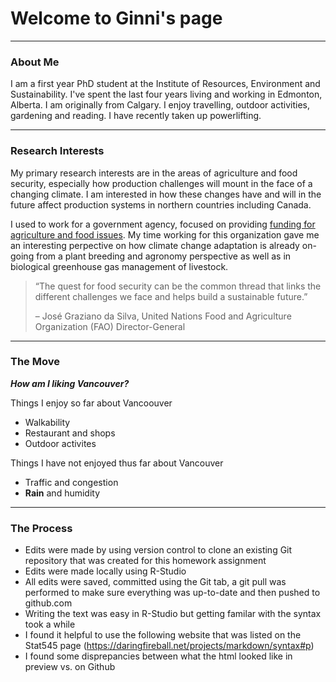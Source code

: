 # Welcome to Ginni's page
***

### About Me 
I am a first year PhD student at the Institute of Resources, Environment and Sustainability.  I've spent the last four years living and working in Edmonton, Alberta. I am originally from Calgary.  I enjoy travelling, outdoor activities, gardening and reading. I have recently taken up powerlifting.

***
### Research Interests
My primary research interests are in the areas of agriculture and food security, especially how production challenges will mount in the face of a changing climate. I am interested in how these changes have and will in the future affect production systems in northern countries including Canada.

I used to work for a government agency, focused on providing [funding for agriculture and food issues](http://albertainnovates.ca/ "Alberta Innovates").  My time working for this organization gave me an interesting perpective on how climate change adaptation is already on-going from a plant breeding and agronomy perspective as well as in biological greenhouse gas management of livestock.

>“The quest for food security can be the common thread that links the different challenges we face and helps build a sustainable future.”
>
>– José Graziano da Silva, United Nations Food and Agriculture Organization (FAO) Director-General

***
### The Move

***How am I liking Vancouver?***

Things I enjoy so far about Vancoouver

* Walkability
* Restaurant and shops
* Outdoor activites


Things I have not enjoyed thus far about Vancouver

* Traffic and congestion
* **Rain** and humidity

***
### The Process

* Edits were made by using version control to clone an existing Git repository that was created for this homework assignment
* Edits were made locally using R-Studio
* All edits were saved, committed using the Git tab, a git pull was performed to make sure everything was up-to-date and then pushed to github.com
* Writing the text was easy in R-Studio but getting familar with the syntax took a while
* I found it helpful to use the following website that was listed on the Stat545 page (https://daringfireball.net/projects/markdown/syntax#p)
* I found some disprepancies between what the html looked like in preview vs. on Github
